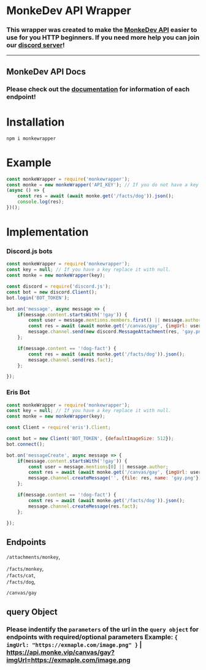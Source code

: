 # MonkeDev API Wrapper

### This wrapper was created to make the [MonkeDev API](https://api.monke.vip/docs) easier to use for you HTTP beginners. If you need more help you can join our [discord server](https://discord.gg/tqeyYrS43A)!
---
## MonkeDev API Docs
### Please check out the [documentation](https://api.monke.vip/docs) for information of each endpoint!
# Installation
```
npm i monkewrapper
```



# Example
```js
const monkeWrapper = require('monkewrapper');
const monke = new monkeWrapper('API_KEY'); // If you do not have a key leave blank
(async () => {
    const res = await (await monke.get('/facts/dog')).json();
    console.log(res);
})();
```
  
# Implementation
### Discord.js bots
```js
const monkeWrapper = require('monkewrapper');
const key = null; // If you have a key replace it with null.
const monke = new monkeWrapper(key);

const discord = require('discord.js');
const bot = new discord.Client();
bot.login('BOT_TOKEN');

bot.on('message', async message => {
    if(message.content.startsWith('!gay')) {
        const user = message.mentions.members.first() || message.author;
        const res = await (await monke.get('/canvas/gay', {imgUrl: user.avatarURL({format: 'png', size: 512})})).buffer();
        message.channel.send(new discord.MessageAttachment(res, 'gay.png'));
    };

    if(message.content == '!dog-fact') {
        const res = await (await monke.get('/facts/dog')).json();
        message.channel.send(res.fact);
    };

});
```
### Eris Bot
```js
const monkeWrapper = require('monkewrapper');
const key = null; // If you have a key replace it with null.
const monke = new monkeWrapper(key);

const Client = require('eris').Client;

const bot = new Client('BOT_TOKEN', {defaultImageSize: 512});
bot.connect();

bot.on('messageCreate', async message => {
    if(message.content.startsWith('!gay')) {
        const user = message.mentions[0] || message.author;
        const res = await (await monke.get('/canvas/gay', {imgUrl: user.staticAvatarURL})).buffer();
        message.channel.createMessage('', {file: res, name: 'gay.png'});
    };

    if(message.content == '!dog-fact') {
        const res = await (await monke.get('/facts/dog')).json();
        message.channel.createMessage(res.fact);
    };

});
```

## Endpoints
`/attachments/monkey`,

`/facts/monkey`,\
`/facts/cat`,\
`/facts/dog`,

`/canvas/gay`

## query Object
### Please indentify the `parameters` of the url in the `query object` for endpoints with required/optional parameters **Example:** `{ imgUrl: "https://exmaple.com/image.png" }` | https://api.monke.vip/canvas/gay?imgUrl=https://exmaple.com/image.png
